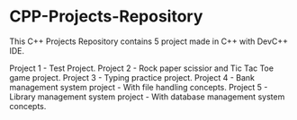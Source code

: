 # CPP-Projects-Repository
This C++ Projects Repository contains 5 project made in C++ with DevC++ IDE. 

Project 1 - Test Project.
Project 2 - Rock paper scissior and Tic Tac Toe game project.
Project 3 - Typing practice project.
Project 4 - Bank management system project     - With file handling concepts.
Project 5 - Library management system project  - With database management system concepts.


